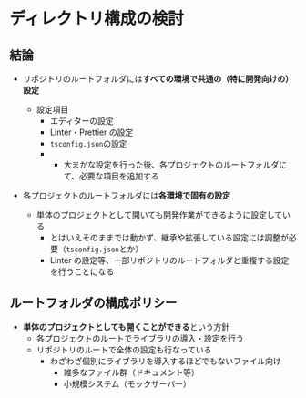 # ディレクトリ構成の検討

## 結論

- リポジトリのルートフォルダには**すべての環境で共通の（特に開発向けの）設定**

  - 設定項目
    - エディターの設定
    - Linter・Prettier の設定
    - `tsconfig.json`の設定
    - - 大まかな設定を行った後、各プロジェクトのルートフォルダにて、必要な項目を追加する

- 各プロジェクトのルートフォルダには**各環境で固有の設定**

  - 単体のプロジェクトとして開いても開発作業ができるように設定している
    - とはいえそのままでは動かず、継承や拡張している設定には調整が必要（`tsconfig.json`とか）
    - Linter の設定等、一部リポジトリのルートフォルダと重複する設定を行うことになる

## ルートフォルダの構成ポリシー

- **単体のプロジェクトとしても開くことができる**という方針
  - 各プロジェクトのルートでライブラリの導入・設定を行う
  - リポジトリのルートで全体の設定も行なっている
    - わざわざ個別にライブラリを導入するほどでもないファイル向け
      - 雑多なファイル群（ドキュメント等）
      - 小規模システム（モックサーバー）
